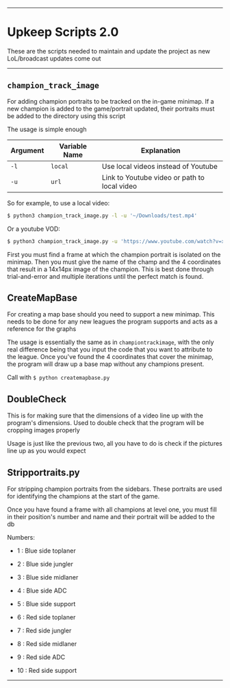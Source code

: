 ***

# Upkeep Scripts 2.0

These are the scripts needed to maintain and update the project as new LoL/broadcast updates come out

***

## `champion_track_image`

For adding champion portraits to be tracked on the in-game minimap. If a new champion is added to the game/portrait updated, their portraits must be added to the directory using this script

The usage is simple enough

|Argument|Variable Name|Explanation|
|---|---|---|
|`-l`|`local`|Use local videos instead of Youtube|
|`-u`|`url`|Link to Youtube video or path to local video| 

So for example, to use a local video:

```sh
$ python3 champion_track_image.py -l -u '~/Downloads/test.mp4'
```

Or a youtube VOD:

```sh
$ python3 champion_track_image.py -u 'https://www.youtube.com/watch?v=xnEbF-a0k80'
```

First you must find a frame at which the champion portrait is isolated on the minimap. Then you must give the name of the champ and the 4 coordinates that result in a 14x14px image of the champion. This is best done through trial-and-error and multiple iterations until the perfect match is found.

## CreateMapBase

For creating a map base should you need to support a new minimap. This needs to be done for any new leagues the program supports and acts as a reference for the graphs

The usage is essentially the same as in `championtrackimage`, with the only real difference being that you input the code that you want to attribute to the league. Once you've found the 4 coordinates that cover the minimap, the program will draw up a base map without any champions present.

Call with `$ python createmapbase.py`


## DoubleCheck

This is for making sure that the dimensions of a video line up with the program's dimensions. Used to double check that the program will be cropping images properly

Usage is just like the previous two, all you have to do is check if the pictures line up as you would expect


## Stripportraits.py

For stripping champion portraits from the sidebars. These portraits are used for identifying the champions at the start of the game. 

Once you have found a frame with all champions at level one, you must fill in their position's number and name and their portrait will be added to the db

Numbers: 
* 1  : Blue side toplaner
* 2  : Blue side jungler
* 3  : Blue side midlaner
* 4  : Blue side ADC
* 5  : Blue side support

* 6  : Red side toplaner
* 7  : Red side jungler
* 8  : Red side midlaner
* 9  : Red side ADC
* 10 : Red side support

***